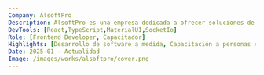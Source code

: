 ```yaml
---
Company: AlsoftPro
Description: AlsoftPro es una empresa dedicada a ofrecer soluciones de software personalizadas para pequeñas y medianas empresas, ayudándolas a optimizar sus operaciones y mejorar su eficiencia.
DevTools: [React,TypeScript,MaterialUI,SocketIo]
Role: [Frontend Developer, Capacitador]
Highlights: [Desarrollo de software a medida, Capacitación a personas en desarrollo web,Trabajo en Equipo]
Date: 2025-01 - Actualidad
Image: /images/works/alsoftpro/cover.png
---
```

